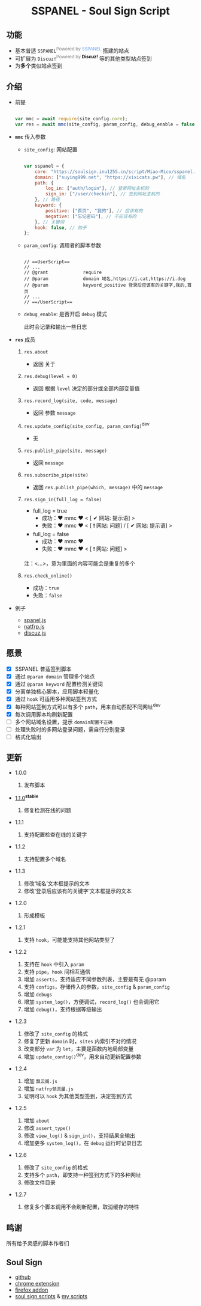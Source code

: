 <div align="center">
	<h1>SSPANEL - Soul Sign Script</h1>
</div>

## 功能

- 基本普适 `SSPANEL`<sup><font color=gray>Powered by </font><font color=#67a1f3>SSPANEL</font></sup> 搭建的站点
- 可扩展为 `Discuz!`<sup><font color=gray>Powered by </font><font color=black>**Discuz!**</font></sup> 等的其他类型站点签到
- 为**多个**类似站点签到

## 介绍

- 前提

    ```javascript

    var mmc = await require(site_config.core);
    var res = await mmc(site_config, param_config, debug_enable = false);
    
    ```
    
- **`mmc`** 传入参数

    - `site_config`: 网站配置

        ```javascript
        
        var sspanel = {
            core: "https://soulsign.inu1255.cn/script/Miao-Mico/sspanel.mmc.js", // 地址
            domain: ["suying999.net", "https://xixicats.pw"], // 域名
            path: {
                log_in: ["auth/login"], // 登录网址主机的
                sign_in: ["/user/checkin"], // 签到网址主机的
            }, // 路径
            keyword: {
                positive: ["首页", "我的"], // 应该有的
                negative: ["忘记密码"], // 不应该有的
            }, // 关键词
            hook: false, // 钩子
        };
        
        ```
        
    - `param_config`: 调用者的脚本参数

        ```
        
        // ==UserScript==
        // ...
        // @grant             require
        // @param             domain 域名,https://i.cat,https://i.dog
        // @param             keyword_positive 登录后应该有的关键字,我的,首页
        // ...
        // ==/UserScript==
        
        ```
        
    - `debug_enable`: 是否开启 `debug` 模式

        此时会记录和输出一些日志

- **`res`** 成员

    1. `res.about`

        - 返回 关于

    2. `res.debug(level = 0)`

        - 返回 根据 `level` 决定的部分或全部内部变量值

    3. `res.record_log(site, code, message)`

        - 返回 参数 `message`

    4. `res.update_config(site_config, param_config)`<sup>dev</sup>

        - 无

    5. `res.publish_pipe(site, message)`

        - 返回  `message`

    6. `res.subscribe_pipe(site)`

        - 返回  `res.publish_pipe(which, message)` 中的 `message`

    7. `res.sign_in(full_log = false)`

        - full_log = true
          - 成功：❤️ mmc ❤️ < [ ✔ 网站: 提示语] >
          - 失败：❤️ mmc ❤️ < [ ❗ 网站: 问题] / [ ✔ 网站: 提示语] >
        - full_log = false
          - 成功：❤️ mmc ❤️ 
          - 失败：❤️ mmc ❤️ < [ ❗ 网站: 问题] >

        注：<...>，意为里面的内容可能会是重复的多个

    8. `res.check_online()`

        - 成功：`true`
        - 失败：`false`

- 例子

  - [spanel.js](/application/sspanel.js)
  - [natfrp.js](/application/natfrp.js)
  - [discuz.js](/application/discuz.js)

## 愿景

- [x] SSPANEL 普适签到脚本
- [x] 通过 `@param domain` 管理多个站点
- [x] 通过 `@param keyword` 配置检测关键词
- [x] 分离单独核心脚本，应用脚本轻量化
- [x] 通过 `hook` 可适用多种网站签到方式
- [x] 每种网站签到方式可以有多个 `path`，用来自动匹配不同网址<sup>dev</sup>
- [x] 每次调用脚本均刷新配置
- [ ] 多个网站域名设置，提示 `domain配置不正确`
- [ ] 处理失败时的多网站登录问题，需自行分别登录
- [ ] 格式化输出

## 更新

- 1.0.0
  
  1. 发布脚本
  
- [1.1.0](https://github.com/Miao-Mico/sspanel.soulsign/tree/267f8a66125afc7ec8a8d6f565e4f4a08347b709)<sup>**stable**</sup>
  1. 修复检测在线的问题
  
- 1.1.1
  
  1. 支持配置检查在线的关键字
  
- 1.1.2
  1. 支持配置多个域名
  
- 1.1.3
  1. 修改‘域名’文本框提示的文本
  2. 修改‘登录后应该有的关键字’文本框提示的文本
  
- 1.2.0
  
  1. 形成模板
  
- 1.2.1
  1. 支持 `hook`，可能能支持其他网站类型了
  
- 1.2.2
  
  1. 支持在 `hook` 中引入 `param`
  2. 支持 `pipe`，`hook` 间相互通信
  3. 增加 `asserts`，支持适应不同参数列表，主要是有无 @param
  4. 支持 `configs`，存储传入的参数，`site_config` & `param_config`
  5. 增加 `debugs`
  6. 增加 `system_log()`，方便调试，`record_log()` 也会调用它
  7. 增加 `debug()`，支持根据等级输出

- 1.2.3
  
  1. 修改了 `site_config` 的格式
  2. 修复了更新 `domain` 时，`sites` 内索引不对的情况
  3. 改变部分 `var` 为 `let`，主要是函数内地局部变量
  4. 增加 `update_config()`<sup>dev</sup>，用来自动更新配置参数
  
- 1.2.4
  1. 增加 `飘云阁.js`
  2. 增加 `natfrp领流量.js`
  3. 证明可以 `hook` 为其他类型签到，决定签到方式

- 1.2.5
  1. 增加 `about`
  2. 修改 `assert_type()`
  3. 修改 `view_log()` & `sign_in()`，支持结果全输出
  4. 增加更多 `system_log()`，在 `debug` 运行时记录日志

- 1.2.6
  1. 修改了 `site_config` 的格式
  2. 支持多个 `path`，即支持一种签到方式下的多种网址
  3. 修改文件目录
- 1.2.7
  1. 修复多个脚本调用不会刷新配置，取消缓存的特性

## 鸣谢

所有给予灵感的脚本作者们

## Soul Sign

- [github](https://github.com/inu1255/soulsign-chrome)
- [chrome extension](https://chrome.google.com/webstore/detail/%E9%AD%82%E7%AD%BE/llbielhggjekmfjikgkcaloghnibafdl?hl=zh-CN)
- [firefox addon](https://addons.mozilla.org/zh-CN/firefox/addon/%E9%AD%82%E7%AD%BE)
- [soul sign scripts](https://soulsign.inu1255.cn) & [my scripts](https://soulsign.inu1255.cn/?uid=1178)

